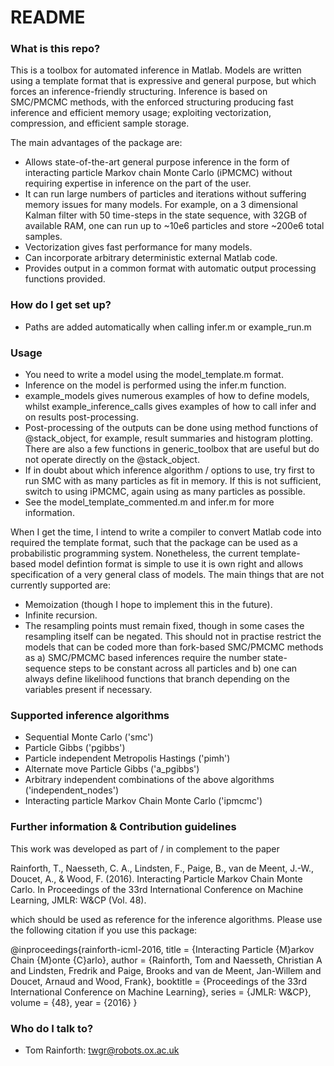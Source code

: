 # README #

### What is this repo? ###

This is a toolbox for automated inference in Matlab.  Models are written using a template format that is expressive and general purpose, but which forces an inference-friendly structuring.  Inference is based on SMC/PMCMC methods, with the enforced structuring producing fast inference and efficient memory usage; exploiting vectorization, compression, and efficient sample storage.  

The main advantages of the package are:

* Allows state-of-the-art general purpose inference in the form of interacting particle Markov chain Monte Carlo (iPMCMC) without requiring expertise in inference on the part of the user.
* It can run large numbers of particles and iterations without suffering memory issues for many models.  For example, on a 3 dimensional Kalman filter with 50 time-steps in the state sequence, with 32GB of available RAM, one can run up to ~10e6 particles and store ~200e6 total samples.
* Vectorization gives fast performance for many models.
* Can incorporate arbitrary deterministic external Matlab code.
* Provides output in a common format with automatic output processing functions provided.

### How do I get set up? ###

* Paths are added automatically when calling infer.m or example_run.m

### Usage ###

* You need to write a model using the model_template.m format.
* Inference on the model is performed using the infer.m function.
* example_models gives numerous examples of how to define models, whilst example_inference_calls gives examples of how to call infer and on results post-processing.
* Post-processing of the outputs can be done using method functions of @stack_object, for example, result summaries and histogram plotting.  There are also a few functions in generic_toolbox that are useful but do not operate directly on the @stack_object.
* If in doubt about which inference algorithm / options to use, try first to run SMC with as many particles as fit in memory.  If this is not sufficient, switch to using iPMCMC, again using as many particles as possible.
* See the model_template_commented.m and infer.m for more information.

When I get the time, I intend to write a compiler to convert Matlab code into required the template format, such that the package can be used as a probabilistic programming system.  Nonetheless, the current template-based model defintion format is simple to use it is own right and allows specification of a very general class of models. The main things that are not currently supported are:

* Memoization (though I hope to implement this in the future).
* Infinite recursion.
* The resampling points must remain fixed, though in some cases the resampling itself can be negated.  This should not in practise restrict the models that can be coded more than fork-based SMC/PMCMC methods as a) SMC/PMCMC based inferences require the number state-sequence steps to be constant across all particles and b) one can always define likelihood functions that branch depending on the variables present if necessary.

### Supported inference algorithms ###

* Sequential Monte Carlo ('smc')
* Particle Gibbs ('pgibbs')
* Particle independent Metropolis Hastings ('pimh')
* Alternate move Particle Gibbs ('a_pgibbs')
* Arbitrary independent combinations of the above algorithms  ('independent_nodes')
* Interacting particle Markov Chain Monte Carlo ('ipmcmc')

### Further information & Contribution guidelines ###

This work was developed as part of / in complement to the paper 

Rainforth, T., Naesseth, C. A., Lindsten, F., Paige, B., van de Meent, J.-W., Doucet, A., & Wood, F. (2016). Interacting Particle Markov Chain Monte Carlo. In Proceedings of the 33rd International Conference on Machine Learning, JMLR: W&CP (Vol. 48).

which should be used as reference for the inference algorithms.  Please use the following citation if you use this package:

@inproceedings{rainforth-icml-2016,
  title = {Interacting Particle {M}arkov Chain {M}onte {C}arlo},
  author = {Rainforth, Tom and Naesseth, Christian A and Lindsten, Fredrik and Paige, Brooks and van de Meent, Jan-Willem and Doucet, Arnaud and Wood, Frank},
  booktitle = {Proceedings of the 33rd International Conference on Machine Learning},
  series = {JMLR: W\&CP},
  volume = {48},
  year = {2016}
}
 
### Who do I talk to? ###

* Tom Rainforth: twgr@robots.ox.ac.uk